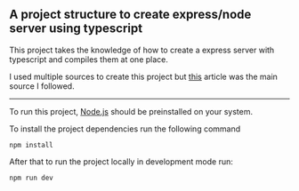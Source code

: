 ## A project structure to create express/node server using typescript

This project takes the knowledge of how to create a express server with typescript
and compiles them at one place.

I used multiple sources to create this project but [this](https://blog.logrocket.com/how-to-set-up-node-typescript-express/) article was the main source I followed.

---

To run this project, [Node.js](https://nodejs.org/en/download) should be preinstalled on your system.

To install the project dependencies run the following command

    npm install

After that to run the project locally in development mode run:

    npm run dev
